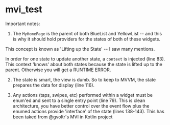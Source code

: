 # mvi_test
 
Important notes:

1. The `MyHomePage` is the parent of both BlueList and YellowList -- and this is why it should hold
providers for the states of both of these widgets.

This concept is known as 'Lifting up the State' -- I saw many mentions.

In order for one state to update another state, a `context` is injected (line 83).
This context 'knows' about both states because the state is lifted up to the parent.
Otherwise you will get a RUNTIME ERROR.

2. The state is smart, the view is dumb. So to keep to MVVM, the state prepares the data
for display (line 116).

3. Any actions (taps, swipes, etc) performed within a widget must be enum'ed and sent to a single entry
point (line 79). This is clean architecture, you have better control over the event flow plus the enumed actions
provide 'interface' of the state (lines 138-143). This has been taked from @gvoltr's MVI in Kotlin project